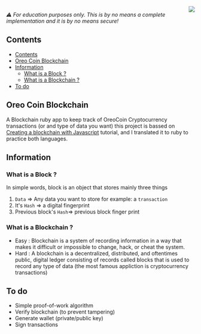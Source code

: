 <img align='right' src="https://user-images.githubusercontent.com/24830039/156899959-a4a50eab-9f2b-41e1-9bad-9c5aa69488c0.png">

_⚠️ For education purposes only. This is by no means a complete implementation and it is by no means secure!_

## Contents
- [Contents](#contents)
- [Oreo Coin Blockchain](#oreo-coin-blockchain)
- [Information](#information)
  - [What is a Block ?](#what-is-a-block-)
  - [What is a Blockchain ?](#what-is-a-blockchain-)
- [To do](#to-do)

## Oreo Coin Blockchain
A Blockchain ruby app to keep track of OreoCoin Cryptocurrency transactions (or and type of data you want) this project is bassed on [Creating a blockchain with Javascript](https://www.youtube.com/watch?v=zVqczFZr124) tutorial, and I translated it to ruby to practice both languages. 

## Information
### What is a Block ?
In simple words, block is an object that stores mainly three things 
1. `Data` => Any data you want to store for example: a `transaction`
1. It's `Hash` => a digital fingerprint
1. Previous block's `Hash`=> previous block finger print

### What is a Blockchain ?
- Easy : Blockchain is a system of recording information in a way that makes it difficult or impossible to change, hack, or cheat the system.
- Hard : A blockchain is a decentralized, distributed, and oftentimes public, digital ledger consisting of records called blocks that is used to record any type of data (the most famous appliction is cryptocurrency transactions)

## To do
- Simple proof-of-work algorithm
- Verify blockchain (to prevent tampering)
- Generate wallet (private/public key)
- Sign transactions
  
